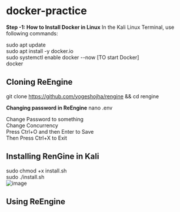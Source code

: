 # docker-practice

**Step -1: How to Install Docker in Linux**
In the Kali Linux Terminal, use following commands:

sudo apt update  
sudo apt install -y docker.io  
sudo systemctl enable docker --now [TO start Docker]  
docker  

## Cloning ReEngine
git clone https://github.com/yogeshojha/rengine && cd rengine

**Changing password in ReEngine**
nano .env  

Change Password to something  
Change Concurrency  
Press Ctrl+O and then Enter to Save  
Then Press Ctrl+X to Exit  

## Installing RenGine in Kali
sudo chmod +x install.sh  
sudo ./install.sh    
![image](https://github.com/user-attachments/assets/f83c50c6-5cfe-45ba-b521-2fe824b79ace)

## Using ReEngine

